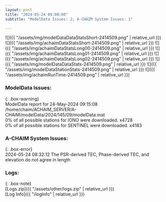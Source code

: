 ```yaml
---
layout: post
title: "2024-05-24 09:00:00"
subtitle: "ModelData Issues: 2; A-CHAIM System Issues: 1"

---
```


![]({{ "/assets/img/modelDataDataStatsShort-2414509.png" | relative_url }})
![]({{ "/assets/img/achaimDataStatsShort-2414509.png" | relative_url }})
![]({{ "/assets/img/achaimDataStatsLong00-2414509.png" | relative_url }})
![]({{ "/assets/img/achaimDataStatsLong01-2414509.png" | relative_url }})
![]({{ "/assets/img/achaimDataStatsLong02-2414509.png" | relative_url }})
![]({{ "/assets/img/modelDataDataStats-2414509.png" | relative_url }})
![]({{ "/assets/img/modelDataStationStats-2414509.png" | relative_url }})
![]({{ "/assets/img/achaimRunTime-2414509.png" | relative_url }})


### ModelData Issues:  
  
{: .box-warning}  
 ModelData report for 24-May-2024 09:15:08   
 /home/chaim/ACHAIM_SERVER/A-CHAIM/modelData/2024/145/09/modelData.mat   
 0% of all possible stations for IONO were downloaded. x4728   
 0% of all possible stations for SENTINEL were downloaded. x4183   
  
### A-CHAIM System Issues:  
  
{: .box-error}  
2024-05-24 08:32:12 The PSR-derived TEC, Phase-derived TEC, and elevation do not agree in length  

### Logs:  
  
{: .box-note}  
[Logs.zip]({{ "/assets/other/logs.zip" | relative_url }})  
[Log Info]({{ "/logInfo" | relative_url }})  
